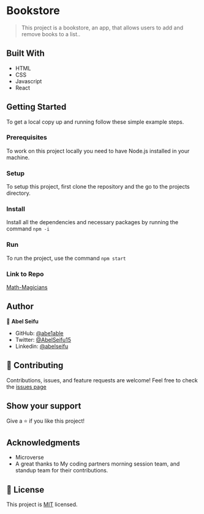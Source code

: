 # Bookstore


> This project is a bookstore, an app, that allows users to add and remove books to a list..

## Built With

- HTML
- CSS
- Javascript
- React

## Getting Started

To get a local copy up and running follow these simple example steps.

### Prerequisites

To work on this project locally you need to have Node.js installed in your machine.

### Setup

To setup this project, first clone the repository and the go to the projects directory.

### Install

Install all the dependencies and necessary packages by running the command `npm -i`

### Run

To run the project, use the command `npm start`

### Link to Repo

[Math-Magicians](https://abe1able.github.io/Bookstore/)

## Author

👤 **Abel Seifu**

- GitHub: [@abe1able](https://github.com/abe1able)
- Twitter: [@AbelSeifu15](https://twitter.com/AbelSeifu15)
- Linkedin: [@abelseifu](https://www.linkedin.com/in/abel-seifu-184543233/)

## 🤝 Contributing

Contributions, issues, and feature requests are welcome!
Feel free to check the [issues page](https://github.com/Abe1able/Bookstore/issues)

## Show your support

Give a ⭐️ if you like this project!

## Acknowledgments

- Microverse 
- A great thanks to My coding partners morning session team, and standup team for their contributions.

## 📝 License

This project is [MIT](./LICENSE) licensed.
